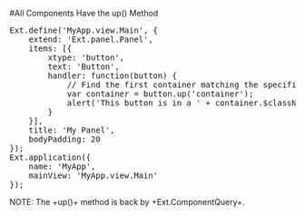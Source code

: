#All Components Have the up() Method

<pre class="runnable">
Ext.define('MyApp.view.Main', {
    extend: 'Ext.panel.Panel',
    items: [{
        xtype: 'button',
        text: 'Button',
        handler: function(button) {
            // Find the first container matching the specified xtype
            var container = button.up('container');
            alert('This button is in a ' + container.$className + ' container.');
        }
    }],
    title: 'My Panel',
    bodyPadding: 20
});
Ext.application({
    name: 'MyApp',
    mainView: 'MyApp.view.Main'
});</pre>

NOTE: The +up()+ method is back by +Ext.ComponentQuery+.